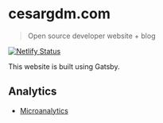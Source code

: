 # cesargdm.com

> Open source developer website + blog

[![Netlify Status](https://api.netlify.com/api/v1/badges/b559cca1-33f7-449f-b88c-c8669beedf63/deploy-status)](https://app.netlify.com/sites/cesargdm/deploys)

This website is built using Gatsby.

## Analytics

- [Microanalytics](https://microanalytics.io/cesargdm.com)
